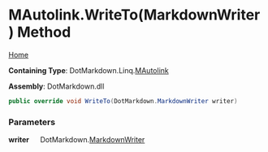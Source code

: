 # MAutolink\.WriteTo\(MarkdownWriter\) Method

[Home](../../../../README.md)

**Containing Type**: DotMarkdown\.Linq\.[MAutolink](../README.md)

**Assembly**: DotMarkdown\.dll

```csharp
public override void WriteTo(DotMarkdown.MarkdownWriter writer)
```

### Parameters

**writer** &emsp; DotMarkdown\.[MarkdownWriter](../../../MarkdownWriter/README.md)